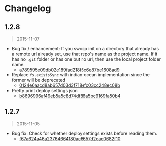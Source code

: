 Changelog
=========

## 1.2.8

> 2015-11-07

* Bug fix / enhancement: If you swoop init on a directory that already has a remote url already set, use that repo's name as the project name. If it has no `.git` folder or has one but no url, then use the local project folder name.
  * [a789595e09db02e189fad218f6c6e87be1608ad9](https://github.com/mhkeller/kestrel-cli/commit/a789595e09db02e189fad218f6c6e87be1608ad9)
* Replace `fs.existsSync` with indian-ocean implementation since the former will be deprecated
  * [0124e6aacd8ab657d03d3f718efc03cc248ec08b](https://github.com/mhkeller/kestrel-cli/commit/0124e6aacd8ab657d03d3f718efc03cc248ec08b)
* Pretty print deploy settings json
  * [b8696996af49eb5a5c8d74df86a5bc9169fa50b4](https://github.com/mhkeller/kestrel-cli/commit/b8696996af49eb5a5c8d74df86a5bc9169fa50b4)

## 1.2.7

> 2015-11-05

* Bug fix: Check for whether deploy settings exists before reading them.
  * [f67a624a46a23764664180ac6657d2eac0682f10](https://github.com/mhkeller/kestrel-cli/commit/f67a624a46a23764664180ac6657d2eac0682f10)